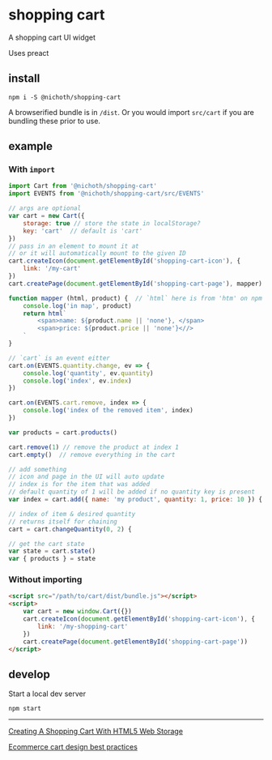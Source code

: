 # shopping cart

A shopping cart UI widget

Uses preact

## install

```
npm i -S @nichoth/shopping-cart
```

A browserified bundle is in `/dist`. Or you would import `src/cart` if you are bundling these prior to use.

## example

### With `import`
```js
import Cart from '@nichoth/shopping-cart'
import EVENTS from '@nichoth/shopping-cart/src/EVENTS'

// args are optional
var cart = new Cart({
    storage: true // store the state in localStorage?
    key: 'cart'  // default is 'cart'
})
// pass in an element to mount it at
// or it will automatically mount to the given ID
cart.createIcon(document.getElementById('shopping-cart-icon'), {
    link: '/my-cart'
})
cart.createPage(document.getElementById('shopping-cart-page'), mapper)

function mapper (html, product) {  // `html` here is from 'htm' on npm
    console.log('in map', product)
    return html`
        <span>name: ${product.name || 'none'}, </span>
        <span>price: ${product.price || 'none'}<//>
    `
}

// `cart` is an event eitter
cart.on(EVENTS.quantity.change, ev => {
    console.log('quantity', ev.quantity)
    console.log('index', ev.index)
})

cart.on(EVENTS.cart.remove, index => {
    console.log('index of the removed item', index)
})

var products = cart.products()

cart.remove(1) // remove the product at index 1
cart.empty()  // remove everything in the cart

// add something
// icon and page in the UI will auto update
// index is for the item that was added
// default quantity of 1 will be added if no quantity key is present
var index = cart.add({ name: 'my product', quantity: 1, price: 10 }) {

// index of item & desired quantity
// returns itself for chaining
cart = cart.changeQuantity(0, 2) {

// get the cart state
var state = cart.state()
var { products } = state
```

### Without importing
```html
<script src="/path/to/cart/dist/bundle.js"></script>
<script>
    var cart = new window.Cart({})
    cart.createIcon(document.getElementById('shopping-cart-icon'), {
        link: '/my-shopping-cart'
    })
    cart.createPage(document.getElementById('shopping-cart-page'))
</script>
```


## develop

Start a local dev server
```
npm start
```

-------------------------------------------

[Creating A Shopping Cart With HTML5 Web Storage](https://www.smashingmagazine.com/2019/08/shopping-cart-html5-web-storage/)

[Ecommerce cart design best practices](https://webflow.com/blog/ecommerce-cart-design)

